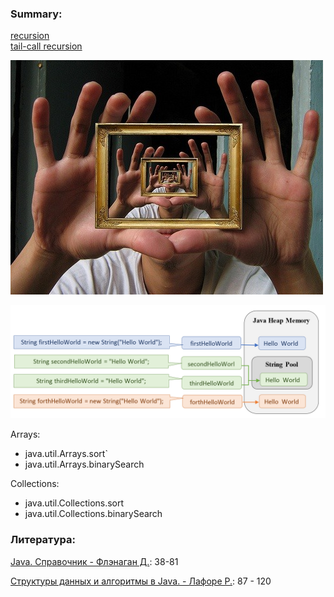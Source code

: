 ### Summary:

[recursion](https://www.google.com/search?q=recursion)\
[tail-call recursion](https://www.quora.com/What-is-the-difference-between-normal-recursion-and-tail-recursion-with-examples)

![recursion](img/recursion.jpeg)

![String](img/string.png)

Arrays:
* java.util.Arrays.sort`
* java.util.Arrays.binarySearch

Collections:
* java.util.Collections.sort
* java.util.Collections.binarySearch

### Литература:

[Java. Справочник - Флэнаган Д.](http://gen.lib.rus.ec/book/index.php?md5=9A8F95A5F9DA2E98D34F3BE66BDB946E): 38-81

[Структуры данных и алгоритмы в Java. - Лафоре Р.](http://gen.lib.rus.ec/book/index.php?md5=A05BAA95E9A2E4754B2126B7F690D4A1): 87 - 120
